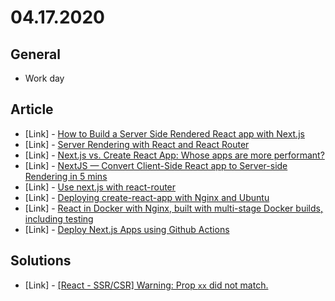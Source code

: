 # 04.17.2020

## General

- Work day

## Article

- \[Link\] - [How to Build a Server Side Rendered React app with Next.js](https://levelup.gitconnected.com/how-to-build-a-server-side-rendered-react-app-with-next-js-b405c2634b5b)
- \[Link\] - [Server Rendering with React and React Router](https://tylermcginnis.com/react-router-server-rendering/)
- \[Link\] - [Next.js vs. Create React App: Whose apps are more performant?](https://blog.logrocket.com/next-js-vs-create-react-app/)
- \[Link\] - [NextJS — Convert Client-Side React app to Server-side Rendering in 5 mins](https://medium.com/@vilvaathiban/nextjs-convert-client-side-react-app-to-server-side-rendering-in-5-mins-2106ad69f5a5)
- \[Link\] - [Use next.js with react-router](https://dev.to/toomuchdesign/next-js-react-router-2kl8)
- \[Link\] - [Deploying create-react-app with Nginx and Ubuntu](https://medium.com/@timmykko/deploying-create-react-app-with-nginx-and-ubuntu-e6fe83c5e9e7)
- \[Link\] - [React in Docker with Nginx, built with multi-stage Docker builds, including testing](https://medium.com/@tiangolo/react-in-docker-with-nginx-built-with-multi-stage-docker-builds-including-testing-8cc49d6ec305)
- \[Link\] - [Deploy Next.js Apps using Github Actions](https://itnext.io/deploy-next-js-apps-using-github-actions-6322261757bc)

## Solutions

- \[Link\] - [\[React - SSR/CSR\] Warning: Prop `xx` did not match.](https://spectrum.chat/next-js/general/has-anyone-error-had-this-error-before-warning-prop-classname-did-not-match~a1230fe9-e16e-4e5e-8ab8-9307e439005a?m=MTU3MzQ1MjU0NzYwNg==)

